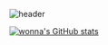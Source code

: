 ![header](https://capsule-render.vercel.app/api?type=soft&text=안녕하세요%20%F0%9F%A4%97&color=BBCBD2&fontSize=30&fontColor=000000)

[![wonna's GitHub stats](https://github-readme-stats.vercel.app/api?username=wonna-0830)](https://github.com/anuraghazra/github-readme-stats)
